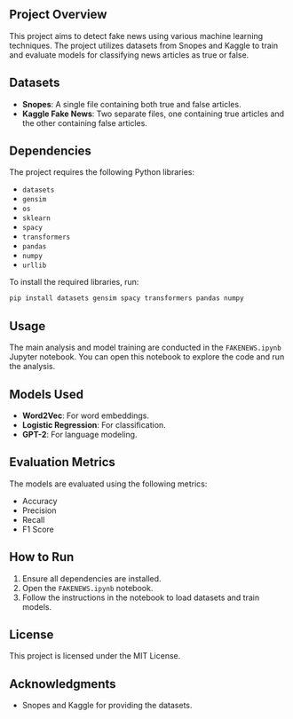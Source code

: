 ## Project Overview

This project aims to detect fake news using various machine learning techniques. The project utilizes datasets from Snopes and Kaggle to train and evaluate models for classifying news articles as true or false.

## Datasets

- **Snopes**: A single file containing both true and false articles.
- **Kaggle Fake News**: Two separate files, one containing true articles and the other containing false articles.

## Dependencies

The project requires the following Python libraries:

- `datasets`
- `gensim`
- `os`
- `sklearn`
- `spacy`
- `transformers`
- `pandas`
- `numpy`
- `urllib`

To install the required libraries, run:

```bash
pip install datasets gensim spacy transformers pandas numpy
```

## Usage

The main analysis and model training are conducted in the `FAKENEWS.ipynb` Jupyter notebook. You can open this notebook to explore the code and run the analysis.

## Models Used

- **Word2Vec**: For word embeddings.
- **Logistic Regression**: For classification.
- **GPT-2**: For language modeling.

## Evaluation Metrics

The models are evaluated using the following metrics:

- Accuracy
- Precision
- Recall
- F1 Score

## How to Run

1. Ensure all dependencies are installed.
2. Open the `FAKENEWS.ipynb` notebook.
3. Follow the instructions in the notebook to load datasets and train models.

## License

This project is licensed under the MIT License.

## Acknowledgments

- Snopes and Kaggle for providing the datasets.